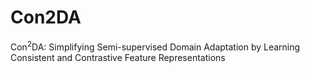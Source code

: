 # Con2DA
Con<sup>2</sup>DA: Simplifying Semi-supervised Domain Adaptation by Learning Consistent and Contrastive Feature Representations
